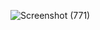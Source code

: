 
![Screenshot (771)](https://github.com/Ashokmithra/ClipBoard/assets/83507140/b6b4e73a-c5f6-4779-bd2f-68e07c2a46cd)
